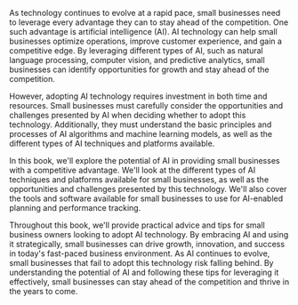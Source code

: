 As technology continues to evolve at a rapid pace, small businesses need to leverage every advantage they can to stay ahead of the competition. One such advantage is artificial intelligence (AI). AI technology can help small businesses optimize operations, improve customer experience, and gain a competitive edge. By leveraging different types of AI, such as natural language processing, computer vision, and predictive analytics, small businesses can identify opportunities for growth and stay ahead of the competition.

However, adopting AI technology requires investment in both time and resources. Small businesses must carefully consider the opportunities and challenges presented by AI when deciding whether to adopt this technology. Additionally, they must understand the basic principles and processes of AI algorithms and machine learning models, as well as the different types of AI techniques and platforms available.

In this book, we'll explore the potential of AI in providing small businesses with a competitive advantage. We'll look at the different types of AI techniques and platforms available for small businesses, as well as the opportunities and challenges presented by this technology. We'll also cover the tools and software available for small businesses to use for AI-enabled planning and performance tracking.

Throughout this book, we'll provide practical advice and tips for small business owners looking to adopt AI technology. By embracing AI and using it strategically, small businesses can drive growth, innovation, and success in today's fast-paced business environment. As AI continues to evolve, small businesses that fail to adopt this technology risk falling behind. By understanding the potential of AI and following these tips for leveraging it effectively, small businesses can stay ahead of the competition and thrive in the years to come.
